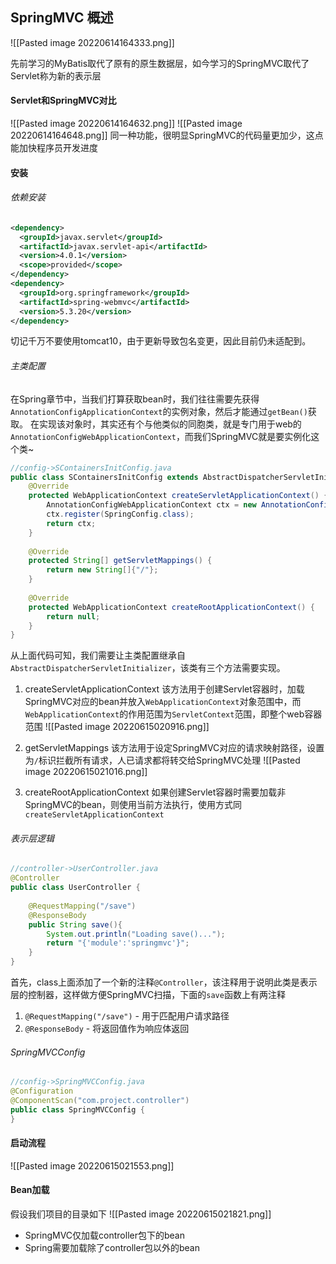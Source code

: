 ## SpringMVC 概述
![[Pasted image 20220614164333.png]]

先前学习的MyBatis取代了原有的原生数据层，如今学习的SpringMVC取代了Servlet称为新的表示层

#### Servlet和SpringMVC对比
![[Pasted image 20220614164632.png]]
![[Pasted image 20220614164648.png]]
同一种功能，很明显SpringMVC的代码量更加少，这点能加快程序员开发进度

#### 安装
###### 依赖安装
```xml
<dependency>  
  <groupId>javax.servlet</groupId>  
  <artifactId>javax.servlet-api</artifactId>  
  <version>4.0.1</version>
  <scope>provided</scope>  
</dependency>  
<dependency>  
  <groupId>org.springframework</groupId>  
  <artifactId>spring-webmvc</artifactId>  
  <version>5.3.20</version>  
</dependency>
```
切记千万不要使用tomcat10，由于更新导致包名变更，因此目前仍未适配到。 
###### 主类配置
在Spring章节中，当我们打算获取bean时，我们往往需要先获得`AnnotationConfigApplicationContext`的实例对象，然后才能通过`getBean()`获取。
在实现该对象时，其实还有个与他类似的同胞类，就是专门用于web的`AnnotationConfigWebApplicationContext`，而我们SpringMVC就是要实例化这个类~

```java
//config->SContainersInitConfig.java
public class SContainersInitConfig extends AbstractDispatcherServletInitializer {  
    @Override  
    protected WebApplicationContext createServletApplicationContext() {  
        AnnotationConfigWebApplicationContext ctx = new AnnotationConfigWebApplicationContext();  
        ctx.register(SpringConfig.class);  
        return ctx;  
    }  
  
    @Override  
    protected String[] getServletMappings() {  
        return new String[]{"/"};  
    }  
  
    @Override  
    protected WebApplicationContext createRootApplicationContext() {  
        return null;  
    }  
}
```

从上面代码可知，我们需要让主类配置继承自`AbstractDispatcherServletInitializer`，该类有三个方法需要实现。
1. createServletApplicationContext
该方法用于创建Servlet容器时，加载SpringMVC对应的bean并放入`WebApplicationContext`对象范围中，而`WebApplicationContext`的作用范围为`ServletContext`范围，即整个web容器范围
![[Pasted image 20220615020916.png]]

2. getServletMappings
该方法用于设定SpringMVC对应的请求映射路径，设置为`/`标识拦截所有请求，人已请求都将转交给SpringMVC处理
![[Pasted image 20220615021016.png]]

3. createRootApplicationContext
如果创建Servlet容器时需要加载非SpringMVC的bean，则使用当前方法执行，使用方式同`createServletApplicationContext`

###### 表示层逻辑
```java
//controller->UserController.java
@Controller  
public class UserController {  
  
    @RequestMapping("/save")  
    @ResponseBody  
    public String save(){  
        System.out.println("Loading save()...");  
        return "{'module':'springmvc'}";  
    }  
}
```

首先，class上面添加了一个新的注释`@Controller`，该注释用于说明此类是表示层的控制器，这样做方便SpringMVC扫描，下面的`save`函数上有两注释
1. `@RequestMapping("/save")` - 用于匹配用户请求路径
2. `@ResponseBody` - 将返回值作为响应体返回

###### SpringMVCConfig
```java
//config->SpringMVCConfig.java
@Configuration  
@ComponentScan("com.project.controller")  
public class SpringMVCConfig {  
}
```


#### 启动流程
![[Pasted image 20220615021553.png]]

#### Bean加载
假设我们项目的目录如下
![[Pasted image 20220615021821.png]]

- SpringMVC仅加载controller包下的bean
- Spring需要加载除了controller包以外的bean